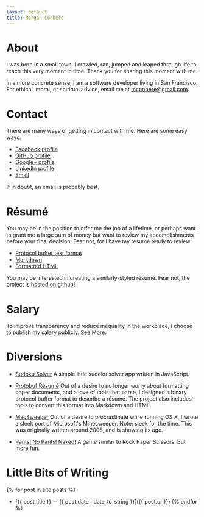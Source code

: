 ```yaml
---
layout: default
title: Morgan Conbere
---
```


About
=====

I was born in a small town. I crawled, ran, jumped and leaped through life to
reach this very moment in time. Thank you for sharing this moment with me.

In a more concrete sense, I am a software developer living in San Francisco.
For ethical, moral, or spiritual advice, email me at
[mconbere@gmail.com](mailto:mconbere@gmail.com).

Contact
=======

There are many ways of getting in contact with me. Here are some easy ways:

* [Facebook profile](https://www.facebook.com/mconbere)
* [GitHub profile](https://github.com/mconbere)
* [Google+ profile](https://plus.google.com/110969377294776852746/posts)
* [LinkedIn profile](http://www.linkedin.com/in/mconbere)
* [Email](mailto:mconbere@gmail.com)

If in doubt, an email is probably best.

Résumé
======

You may be in the position to offer me the job of a lifetime, or perhaps want to
grant me a large sum of money but want to review my accomplishments before your
final decision. Fear not, for I have my résumé ready to review:

* [Protocol buffer text format](resume/mconbere.txt)
* [Markdown](http://protobuf-resume.appspot.com/pb?url=http%3A%2F%2Fmorgan.conbere.org%2Fresume%2Fmconbere.txt)
* [Formatted HTML](http://protobuf-resume.appspot.com/?url=http%3A%2F%2Fmorgan.conbere.org%2Fresume%2Fmconbere.txt)

You may be interested in creating a similarly-styled résumé. Fear not, the project is [hosted on github](https://github.com/mconbere/Resume)!

Salary
======

To improve transparency and reduce inequality in the workplace, I choose to publish my salary publicly. [See More](salary/index.html).

Diversions
==========

* [Sudoku Solver](sudoku/sudoku.html) A simple little sudoku solver app written
  in JavaScript.

* [Protobuf Résumé](http://github.com/mconbere/resume) Out of a desire to no
  longer worry about formatting paper documents, and a love of tools that parse,
  I designed a binary protocol buffer format to describe a résumé. The project
  also includes tools to convert this format into Markdown and HTML.

* [MacSweeper](http://code.google.com/p/macsweeper) Out of a desire to
  procrastinate while running OS X, I wrote a sleek port of Microsoft's
  Minesweeper. Note: sleek for the time. This was originally written around 2006,
  and is showing its age.

* [Pants! No Pants! Naked!](pantsnopantsnaked/index.html) A game similar to Rock Paper Scissors. But more fun.

Little Bits of Writing
======================

{% for post in site.posts %}
* [{{ post.title }} -- {{ post.date | date_to_string }}]({{ post.url}})
{% endfor %}
